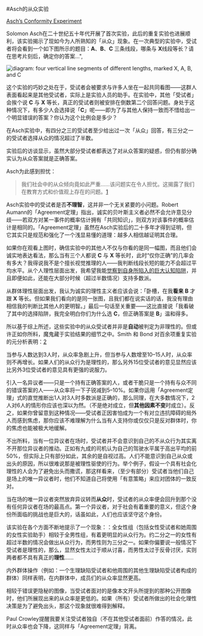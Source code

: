 #Asch的从众实验

[Asch’s Conformity Experiment](https://www.readthesequences.com/Aschs-Conformity-Experiment)

Solomon Asch在二十世纪五十年代开展了首次实验，此后的重复实验也进展顺利，该实验揭示了现如今为人所熟知的「从众」现象。在一次典型的实验中，受试者将会看到一个如下图所示的题目：**A**、**B**、**C** 三条线段，哪条与 **X**线段等长？请在思考片刻后，确定你的答案…",

 ![diagram: four vertical line segments of different lengths, marked X, A, B, and C](https://www.readthesequences.com/wiki/uploads/asch2.png)

这个实验的巧妙之处在于，受试者会被要求与许多人坐在一起共同看图——这群人表面看起来是其他受试者，实际上是实验人员的助手。在实验中，其他「受试者」会挨个说 **C** 与 **X** 等长，真正的受试者则被安排在倒数第二个回答问题。身处于这种情况下，有多少人会选择说「**C**」呢——即为了与其他人保持一致而不惜给出一个明显错误的答案？你认为这个比例会是多少？

在Asch实验中，有四分之三的受试者至少给出过一次「从众」回答，有三分之一的受试者选择从众的情况超过了半数。

实验后的访谈显示，虽然大部分受试者都表达了对从众答案的疑惑，但仍有部分确实认为从众答案就是正确答案。

Asch为此感到担忧：

> 我们社会中的从众倾向竟如此严重……该问题实在令人担忧。这揭露了我们在教育方式和价值观上存在的问题。[1](https://www.readthesequences.com/Aschs-Conformity-Experiment#footnote1)

Asch实验中的受试者是否**不理智**，这并非一个无关紧要的小问题。Robert Aumann的「Agreement定理」指出，诚实的贝叶斯主义者必然不会允许意见分歧——若双方对某一事件的概率估计拥有「共同知识」，则双方对该事件的概率估计是相同的。「Agreement定理」虽然在Asch实验后的二十多年才得到证明，但它其实只是规范和强化了一个浅显易懂的道理：越多人相信越证明其合理。

如果你在观看上图时，确信实验中的其他人不仅与你看的是同一幅图，而且他们会诚实地表达看法，那么当有三个人都说 **C** 与 **X** 等长时，此时“仅你正确”的几率会有多大？我得说我不是个擅长视觉推理的人——我判断线段长短的能力不会超过平均水平。从个人理性层面出发，我希望我能[觉察到自身所陷入的巨大认知陷阱](https://www.readthesequences.com/Your-Strength-As-A-Rationalist)，并且即便如此，还能在大部分时候（超过半数情况）支持多数派。

从群体理性层面出发，我认为诚实的理性主义者应该会说：「卧槽，在我**看来** **B** 才跟 **X** 等长。但如果我们看向的是同一张图，且我们都在说实话的话，我没有理由相信我的判断比其他人的更明智。」最后一句话至关重要——这比直接说「我看破了其中的选择陷阱，我完全明白你们为什么选 **C**，但正确答案是 **B**」温和得多。

所以基于综上所述，这些实验中的从众受试者并非是**自动**被判定为非理性的。但或许正如你所料，魔鬼藏于实验结果的细节之中。Smith 和 Bond 对百余项重复实验的元分析表明：[2](https://www.readthesequences.com/Aschs-Conformity-Experiment#footnote2)

当参与人数达到3人时，从众率急剧上升，但当参与人数增至10–15人时，从众率则不再增长。如果人们的从众行为是理性的，那么另外15位受试者的意见显然应该比另外3位受试者的意见具有更强的说服力。

引入一名异议者——只是一个持有正确答案的人，或者干脆只是一个持有与众不同的错误答案的人——从众率将一下子锐减到5–10%。如果你运用「Agreement定理」式的直觉推断出1人对3人时多数派是正确的，那么同理，在大多数情况下，2人对6人的情形你应该也深以为然。（不是绝对成立，但**其他因素不变**时成立）。反之，如果你曾留意到这种情况——受试者正因害怕成为一个有对立违抗障碍的局外人而感到焦虑，那你应该不难理解为什么当有人支持你或仅仅只是反对群体时，你的焦虑也能被极大地缓解。

不出所料，当有一位异议者在场时，受试者并不会意识到自己的不从众行为其实离不开那位异议者的推动。正如有九成的司机认为自己的驾驶水平属于高出平均的前50%，但实际上只有部分如此，其余的是自视过高。人们不能意识到自己从众或出头的原因，所以很难说那是被理性驱使的行为。举个例子，假设一个具有社会化理性的人会为了避免出头而撒谎，那这样看来，（至少有部分）受试者当他们自己是场上的唯一异议者时，他们不知道自己将使用「有意策略」来应对团体的一致反对。

当在场的唯一异议者突然放弃异议转而**从众**时，受试者的从众率便会回升到那个没有任何异议者在场的最高点。第一个异议者，对于社会有着重要的意义，但这个身份所面临的挑战也是巨大的，话虽如此，人们也应该坚守这个身份。 

该实验在各个方面不断地提示了一个现象：：全女性组（包括女性受试者和她周围的女性实验助手）相较于全男性组，有着更明显的从众行为。约二分之一的女性有超过半数的情况会做出从众行为，而男性则为三分之一。如果你偏要说一般情况下受试者是理性的，那么，显然女性太过于顺从讨喜，而男性太过于反骨讨厌，实则两者都不具有真正的**理性**……

内外群体操作（例如：一个生理缺陷受试者和他周围的其他生理缺陷受试者构成的群体）同样表明，在内群体中，成员们的从众率显然更高。

相较于错误更隐秘的图像，当受试者面对的是像本文开头所提到的那种公开图像时，他们所展现出来的从众率是更低的。如果（所有）受试者所做出的社会化理性决策是为了避免出头，那这个现象就很难得到解释。

Paul Crowley提醒我要关注受试者独自（不在其他受试者面前）作答的情况，此时从众率也会下降，这同样与「Agreement定理」背离。